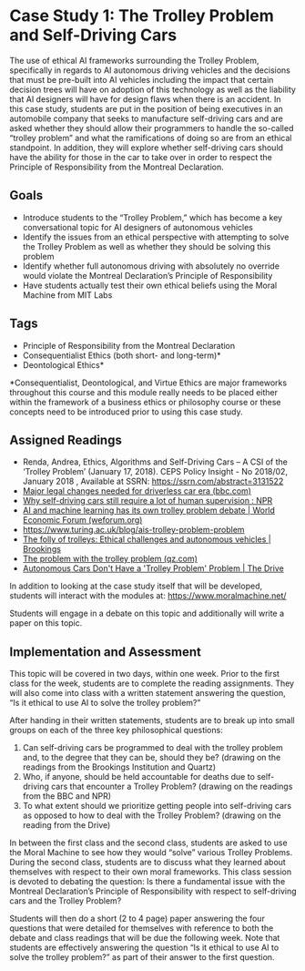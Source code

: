 # Case Study 1: The Trolley Problem and Self-Driving Cars 
The use of ethical AI frameworks surrounding the Trolley Problem, specifically in regards to AI autonomous driving vehicles and the decisions that must be pre-built into AI vehicles including the impact that certain decision trees will have on adoption of this technology as well as the liability that AI designers will have for design flaws when there is an accident.
In this case study, students are put in the position of being executives in an automobile company that seeks to manufacture self-driving cars and are asked whether they should allow their programmers to handle the so-called “trolley problem” and what the ramifications of doing so are from an ethical standpoint.  In addition, they will explore whether self-driving cars should have the ability for those in the car to take over in order to respect the Principle of Responsibility from the Montreal Declaration.

## Goals 
*	Introduce students to the “Trolley Problem,” which has become a key conversational topic for AI designers of autonomous vehicles
*	Identify the issues from an ethical perspective with attempting to solve the Trolley Problem as well as whether they should be solving this problem
*	Identify whether full autonomous driving with absolutely no override would violate the Montreal Declaration’s Principle of Responsibility
* Have students actually test their own ethical beliefs using the Moral Machine from MIT Labs
  
## Tags 
* Principle of Responsibility from the Montreal Declaration
* Consequentialist Ethics (both short- and long-term)*
* Deontological Ethics*
  
*Consequentialist, Deontological, and Virtue Ethics are major frameworks throughout this course and this module really needs to be placed either within the framework of a business ethics or philosophy course or these concepts need to be introduced prior to using this case study.

## Assigned Readings
* Renda, Andrea, Ethics, Algorithms and Self-Driving Cars – A CSI of the ‘Trolley Problem’ (January 17, 2018). CEPS Policy Insight - No 2018/02, January 2018 , Available at SSRN: https://ssrn.com/abstract=3131522
* [Major legal changes needed for driverless car era (bbc.com)](https://www.bbc.com/news/technology-60126014)
* [Why self-driving cars still require a lot of human supervision : NPR](https://www.npr.org/2021/12/22/1064598337/cars-are-getting-better-at-driving-themselves-but-you-still-cant-sit-back-and-na)
* [AI and machine learning has its own trolley problem debate | World Economic Forum (weforum.org)](https://www.weforum.org/agenda/2022/05/ai-s-trolley-problem-debate-can-lead-us-to-surprising-conclusions/)
* https://www.turing.ac.uk/blog/ais-trolley-problem-problem
* [The folly of trolleys: Ethical challenges and autonomous vehicles | Brookings](https://www.brookings.edu/articles/the-folly-of-trolleys-ethical-challenges-and-autonomous-vehicles/)
* [The problem with the trolley problem (qz.com)](https://qz.com/1716107/the-problem-with-the-trolley-problem)
* [Autonomous Cars Don't Have a 'Trolley Problem' Problem | The Drive](https://www.thedrive.com/tech/5620/autonomous-cars-dont-have-a-trolley-problem-problem)

In addition to looking at the case study itself that will be developed, students will interact with the modules at:
https://www.moralmachine.net/

Students will engage in a debate on this topic and additionally will write a paper on this topic.

## Implementation and Assessment 
This topic will be covered in two days, within one week. Prior to the first class for the week, students are to complete the reading assignments.  They will also come into class with a written statement answering the question, “Is it ethical to use AI to solve the trolley problem?”

After handing in their written statements, students are to break up into small groups on each of the three key philosophical questions:
1.	Can self-driving cars be programmed to deal with the trolley problem and, to the degree that they can be, should they be? (drawing on the readings from the Brookings Institution and Quartz)
2.	Who, if anyone, should be held accountable for deaths due to self-driving cars that encounter a Trolley Problem? (drawing on the readings from the BBC and NPR)
3.	To what extent should we prioritize getting people into self-driving cars as opposed to how to deal with the Trolley Problem? (drawing on the reading from the Drive)

In between the first class and the second class, students are asked to use the Moral Machine to see how they would “solve” various Trolley Problems.
During the second class, students are to discuss what they learned about themselves with respect to their own moral frameworks.  This class session is devoted to debating the question: Is there a fundamental issue with the Montreal Declaration’s Principle of Responsibility with respect to self-driving cars and the Trolley Problem?

Students will then do a short (2 to 4 page) paper answering the four questions that were detailed for themselves with reference to both the debate and class readings that will be due the following week.  Note that students are effectively answering the question “Is it ethical to use AI to solve the trolley problem?” as part of their answer to the first question.
